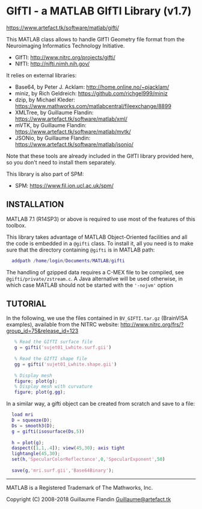  GIfTI - a MATLAB GIfTI Library (v1.7)
 =====================================
 
 https://www.artefact.tk/software/matlab/gifti/

 This MATLAB class allows to handle GIfTI Geometry file format from the 
 Neuroimaging Informatics Technology Initiative.
   * GIfTI: http://www.nitrc.org/projects/gifti/
   * NIfTI: http://nifti.nimh.nih.gov/

 It relies on external libraries:
   * Base64, by Peter J. Acklam:
     http://home.online.no/~pjacklam/
   * miniz, by Rich Geldreich:
     https://github.com/richgel999/miniz
   * dzip, by Michael Kleder:
     https://www.mathworks.com/matlabcentral/fileexchange/8899
   * XMLTree, by Guillaume Flandin:
     https://www.artefact.tk/software/matlab/xml/
   * mVTK, by Guillaume Flandin:
     https://www.artefact.tk/software/matlab/mvtk/
   * JSONio, by Guillaume Flandin:
     https://www.artefact.tk/software/matlab/jsonio/

 Note that these tools are already included in the GIfTI library provided
 here, so you don't need to install them separately.

 This library is also part of SPM:
   * SPM: https://www.fil.ion.ucl.ac.uk/spm/

 INSTALLATION
 ------------
 
 MATLAB 7.1 (R14SP3) or above is required to use most of the features of
 this toolbox.
 
 This library takes advantage of MATLAB Object-Oriented facilities and all
 the code is embedded in a `@gifti` class. To install it, all you need is to 
 make sure that the directory containing `@gifti` is in MATLAB path:
 
```matlab
  addpath /home/login/Documents/MATLAB/gifti
```
 
 The handling of gzipped data requires a C-MEX file to be compiled, see
 `@gifti/private/zstream.c`. A Java alternative will be used otherwise,
 in which case MATLAB should not be started with the `'-nojvm'` option
  
 TUTORIAL
 --------
 
 In the following, we use the files contained in `BV_GIFTI.tar.gz`
 (BrainVISA examples), available from the NITRC website: 
   http://www.nitrc.org/frs/?group_id=75&release_id=123
   
```matlab
   % Read the GIfTI surface file
   g = gifti('sujet01_Lwhite.surf.gii')
    
   % Read the GIfTI shape file
   gg = gifti('sujet01_Lwhite.shape.gii')
   
   % Display mesh
   figure; plot(g);
   % Display mesh with curvature
   figure; plot(g,gg);
```
   
 In a similar way, a gifti object can be created from scratch and save to a file:
   
 ```matlab
   load mri
   D = squeeze(D);
   Ds = smooth3(D);
   g = gifti(isosurface(Ds,5))
   
   h = plot(g);
   daspect([1,1,.4]); view(45,30); axis tight
   lightangle(45,30);
   set(h,'SpecularColorReflectance',0,'SpecularExponent',50)
    
   save(g,'mri.surf.gii','Base64Binary');
```
 
 -------------------------------------------------------------------------------
 MATLAB is a Registered Trademark of The Mathworks, Inc.
 
 Copyright (C) 2008-2018 Guillaume Flandin <Guillaume@artefact.tk>
